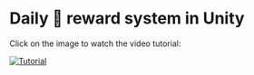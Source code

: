 # Daily 🎁 reward system in Unity

Click on the image to watch the video tutorial:

[![Tutorial](https://img.youtube.com/vi/OYQp18lPpys/0.jpg)](https://www.youtube.com/watch?v=OYQp18lPpys)
